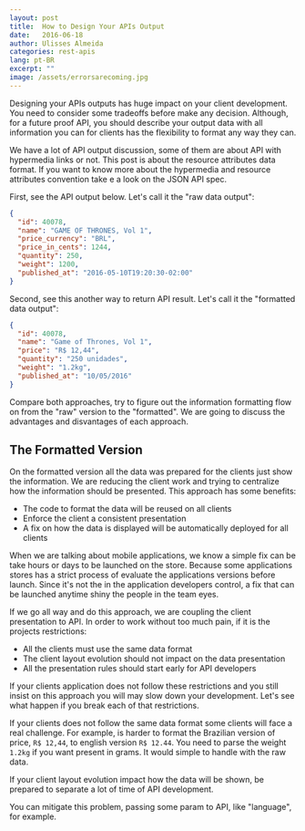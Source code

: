 ```yaml
---
layout: post
title:  How to Design Your APIs Output
date:   2016-06-18
author: Ulisses Almeida
categories: rest-apis
lang: pt-BR
excerpt: ""
image: /assets/errorsarecoming.jpg
---
```


Designing your APIs outputs has huge impact on your client development. You need to consider some tradeoffs before make any decision. Although, for a future proof API, you should describe your output data with all information you can for clients has the flexibility to format any way they can.

We have a lot of API output discussion, some of them are about API with hypermedia links or not. This post is about the resource attributes data format. If you want to know more about the hypermedia and resource attributes convention take e a look on the JSON API spec.

First, see the API output below. Let's call it the "raw data output":

```json
{
  "id": 40078,
  "name": "GAME OF THRONES, Vol 1",
  "price_currency": "BRL",
  "price_in_cents": 1244,
  "quantity": 250,
  "weight": 1200,
  "published_at": "2016-05-10T19:20:30-02:00"
}
```

Second, see this another way to return API result. Let's call it the "formatted data output":


```json
{
  "id": 40078,
  "name": "Game of Thrones, Vol 1",
  "price": "R$ 12,44",
  "quantity": "250 unidades",
  "weight": "1.2kg",
  "published_at": "10/05/2016"
}
```

Compare both approaches, try to figure out the information formatting flow on
from the "raw" version to the "formatted". We are going to discuss the advantages and disvantages of each approach.

## The Formatted Version

On the formatted version all the data was prepared for the clients just show the information. We are reducing the client work and trying to centralize how the information should be presented. This approach has some benefits:

* The code to format the data will be reused on all clients
* Enforce the client a consistent presentation
* A fix on how the data is displayed will be automatically deployed for all clients

When we are talking about mobile applications, we know a simple fix can be take hours or days to be launched on the store. Because some applications stores has a strict process of evaluate the applications versions before launch. Since it's not the in the application developers control, a fix that can be launched anytime shiny the people in the team eyes.

If we go all way and do this approach, we are coupling the client presentation to API. In order to work without too much pain, if it is the projects restrictions:

* All the clients must use the same data format
* The client layout evolution should not impact on the data presentation
* All the presentation rules should start early for API developers

If your clients application does not follow these restrictions and you still insist on this approach you will may slow down your development. Let's see what happen if you break each of that restrictions.

If your clients does not follow the same data format some clients will face a real challenge. For example, is harder to format the Brazilian version of price, `R$ 12,44`, to english version `R$ 12.44`. You need to parse the weight `1.2kg` if you want present in grams. It would simple to handle with the raw data.

If your client layout evolution impact how the data will be shown, be prepared
to separate a lot of time of API development.

You can mitigate this problem, passing some param to API, like "language", for example.
